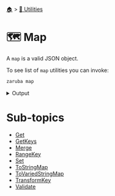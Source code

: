 <!--startTocHeader-->
[🏠](../../README.md) > [🔧 Utilities](../README.md)
# 🗺️ Map
<!--endTocHeader-->

A `map` is a valid JSON object.

To see list of `map` utilities you can invoke:

<!--startCode-->
```bash
zaruba map
```
 
<details>
<summary>Output</summary>
 
```````
Map manipulation utilities

Usage:
  zaruba map [command]

Available Commands:
  get               Get value from JSON map
  getKeys           Return JSON string list containing keys of JSON map
  merge             Merge JSON maps, in case of duplicate keys, the first ocurrance is going to be used
  rangeKey          Print map keys
  set               Set map[key] to value
  toStringMap       Transform to string map
  toVariedStringMap Transform to string map with various combination (original, kebab-case, camelCase, PascalCase, snake_case, lower case, UPPER CASE, UPPER_SNAKE_CASE, "double quoted", 'single quoted')
  transformKey      Transform map keys
  validate          Check whether jsonMap is valid JSON map or not

Flags:
  -h, --help   help for map

Use "zaruba map [command] --help" for more information about a command.
```````
</details>
<!--endCode-->

<!--startTocSubTopic-->
# Sub-topics
* [Get](get.md)
* [GetKeys](getkeys.md)
* [Merge](merge.md)
* [RangeKey](rangekey.md)
* [Set](set.md)
* [ToStringMap](tostringmap.md)
* [ToVariedStringMap](tovariedstringmap.md)
* [TransformKey](transformkey.md)
* [Validate](validate.md)
<!--endTocSubTopic-->